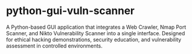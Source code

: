 # python-gui-vuln-scanner
A Python-based GUI application that integrates a Web Crawler, Nmap Port Scanner, and Nikto Vulnerability Scanner into a single interface. Designed for ethical hacking demonstrations, security education, and vulnerability assessment in controlled environments.
